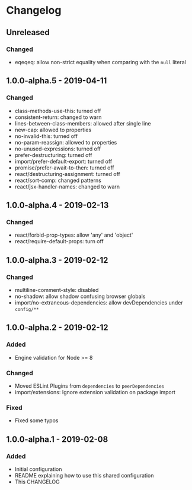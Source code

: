 # Changelog

## Unreleased

### Changed

- eqeqeq: allow non-strict equality when comparing with the `null` literal

## 1.0.0-alpha.5 - 2019-04-11

### Changed

- class-methods-use-this: turned off
- consistent-return: changed to warn
- lines-between-class-members: allowed after single line
- new-cap: allowed to properties
- no-invalid-this: turned off
- no-param-reassign: allowed to properties
- no-unused-expressions: turned off
- prefer-destructuring: turned off
- import/prefer-default-export: turned off
- promise/prefer-await-to-then: turned off
- react/destructuring-assignment: turned off
- react/sort-comp: changed patterns
- react/jsx-handler-names: changed to warn

## 1.0.0-alpha.4 - 2019-02-13

### Changed

- react/forbid-prop-types: allow 'any' and 'object'
- react/require-default-props: turn off

## 1.0.0-alpha.3 - 2019-02-12

### Changed

- multiline-comment-style: disabled
- no-shadow: allow shadow confusing browser globals
- import/no-extraneous-dependencies: allow devDependencies under `config/**`

## 1.0.0-alpha.2 - 2019-02-12

### Added

- Engine validation for Node >= 8

### Changed

- Moved ESLint Plugins from `dependencies` to `peerDependencies`
- import/extensions: Ignore extension validation on package import

### Fixed

- Fixed some typos

## 1.0.0-alpha.1 - 2019-02-08

### Added

- Initial configuration
- README explaining how to use this shared configuration
- This CHANGELOG
